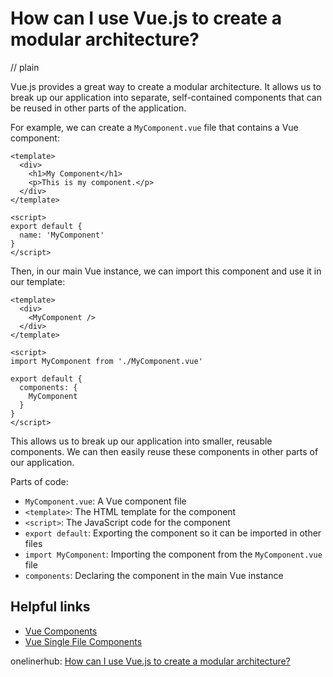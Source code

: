 # How can I use Vue.js to create a modular architecture?
// plain

Vue.js provides a great way to create a modular architecture. It allows us to break up our application into separate, self-contained components that can be reused in other parts of the application.

For example, we can create a `MyComponent.vue` file that contains a Vue component:

```
<template>
  <div>
    <h1>My Component</h1>
    <p>This is my component.</p>
  </div>
</template>

<script>
export default {
  name: 'MyComponent'
}
</script>
```

Then, in our main Vue instance, we can import this component and use it in our template:

```
<template>
  <div>
    <MyComponent />
  </div>
</template>

<script>
import MyComponent from './MyComponent.vue'

export default {
  components: {
    MyComponent
  }
}
</script>
```

This allows us to break up our application into smaller, reusable components. We can then easily reuse these components in other parts of our application.

Parts of code:
- `MyComponent.vue`: A Vue component file
- `<template>`: The HTML template for the component
- `<script>`: The JavaScript code for the component
- `export default`: Exporting the component so it can be imported in other files
- `import MyComponent`: Importing the component from the `MyComponent.vue` file
- `components`: Declaring the component in the main Vue instance

## Helpful links
- [Vue Components](https://vuejs.org/v2/guide/components.html)
- [Vue Single File Components](https://vuejs.org/v2/guide/single-file-components.html)

onelinerhub: [How can I use Vue.js to create a modular architecture?](https://onelinerhub.com/vue.js/how-can-i-use-vue-js-to-create-a-modular-architecture)